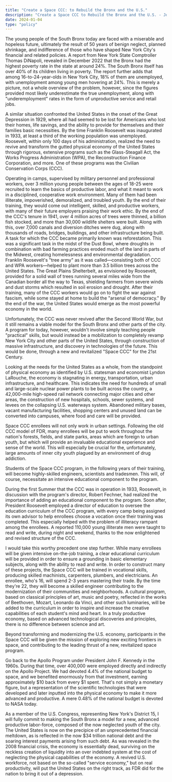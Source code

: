 ```yaml
---
title: "Create a Space CCC: to Rebuild the Bronx and the U.S."
description: "Create a Space CCC to Rebuild the Bronx and the U.S. - Jose Vega's proposal for youth development through space technology and infrastructure."
date: 2024-01-04
type: "policy"
---
```


The young people of the South Bronx today are faced with a miserable and hopeless future, ultimately the result of 50 years of benign neglect, planned shrinkage, and indifference of those who have shaped New York City's financial and related policies. A report from New York State Comptroller Thomas DiNapoli, revealed in December 2022 that the Bronx had the highest poverty rate in the state at around 24%. The South Bronx itself has over 40% of its children living in poverty. The report further adds that among 16-to-24-year-olds in New York City, 18% of them are unemployed, with unemployment among young men hovering at 24%. This is merely a picture, not a whole overview of the problem, however, since the figures provided most likely underestimate the true unemployment, along with "underemployment" rates in the form of unproductive service and retail jobs.

A similar situation confronted the United States in the onset of the Great Depression in 1929, where all had seemed to be lost for Americans who lost their homes, life savings, and the ability to provide for themselves and their families basic necessities. By the time Franklin Roosevelt was inaugurated in 1933, at least a third of the working population was unemployed. Roosevelt, within only 100 days of his administration, realized the need to revive and transform the gutted physical economy of the United States through rigorous, extensive programs such as the Glass-Steagall Act, the Works Progress Administration (WPA), the Reconstruction Finance Corporation, and more. One of these programs was the Civilian Conservation Corps (CCC).

Operating in camps, supervised by military personnel and professional workers, over 3 million young people between the ages of 18-25 were recruited to learn the basics of productive labor, and what it meant to work in a disciplined, cooperative work environment. Many of them had been illiterate, impoverished, demoralized, and troubled youth. By the end of their training, they would come out intelligent, skilled, and productive workers, with many of their future employers praising their work ethic. By the end of the CCC's tenure in 1941, over 4 million acres of trees were thinned, a billion fish stocked, and more than 30,000 wildlife shelters were built. Along with this, over 7,000 canals and diversion ditches were dug, along with thousands of roads, bridges, buildings, and other infrastructure being built. A task for which the CCC became primarily known was reforestation. This was a significant task in the midst of the Dust Bowl, where droughts in combination with bad farming practices eroded much of the land in parts of the Midwest, creating homelessness and environmental degradation. Franklin Roosevelt's "tree army" as it was called—consisting both of CCC and WPA workers—helped to plant more than 3.5 billion trees across the United States. The Great Plains Shelterbelt, as envisioned by Roosevelt, provided for a solid wall of trees running several miles wide from the Canadian border all the way to Texas, shielding farmers from severe winds and dust storms which resulted in soil erosion and drought. After their training, many of the CCC workers would go on to fight the war against fascism, while some stayed at home to build the "arsenal of democracy." By the end of the war, the United States would emerge as the most powerful economy in the world.

Unfortunately, the CCC was never revived after the Second World War, but it still remains a viable model for the South Bronx and other parts of the city. A program for today, however, wouldn't involve simply teaching people "practical" skills, but would instead be a mobilization to completely revamp New York City and other parts of the United States, through construction of massive infrastructure, and discovery in technologies of the future. This would be done, through a new and revitalized "Space CCC" for the 21st Century.

Looking at the needs for the United States as a whole, from the standpoint of physical economy as identified by U.S. statesman and economist Lyndon LaRouche, the economy is stagnating in energy, transportation, urban infrastructure, and healthcare. This indicates the need for hundreds of small and large-scale nuclear power plants to be built across the country, a 42,000-mile high-speed rail network connecting major cities and other areas, the construction of new hospitals, schools, sewer systems, and levees on the collapsing U.S. waterways system. Abandoned military bases, vacant manufacturing facilities, shopping centers and unused land can be converted into campuses, where food and care will be provided.

Space CCC enrollees will not only work in urban settings. Following the old CCC model of FDR, many enrollees will be put to work throughout the nation's forests, fields, and state parks, areas which are foreign to urban youth, but which will provide an invaluable educational experience and sense of the world. This will especially be crucial for the, unfortunately, large amounts of inner city youth plagued by an environment of drug addiction.

Students of the Space CCC program, in the following years of their training, will become highly-skilled engineers, scientists and tradesmen. This will, of course, necessitate an intensive educational component to the program.

During the first Summer that the CCC was in operation in 1933, Roosevelt, in discussion with the program's director, Robert Fechner, had realized the importance of adding an educational component to the program. Soon after, President Roosevelt employed a director of education to oversee the education curriculum of the CCC program, with every camp being assigned its own advisor to help enrollees choose a vocation once their training was completed. This especially helped with the problem of illiteracy rampant among the enrollees. A reported 110,000 young illiterate men were taught to read and write, during night and weekend, thanks to the now enlightened and revised structure of the CCC.

I would take this worthy precedent one step further. While many enrollees will be given intensive on-the-job training, a clear educational curriculum will be provided in order to ensure a grounding in basic elementary subjects, along with the ability to read and write. In order to construct many of these projects, the Space CCC will be trained in vocational skills, producing skilled machinists, carpenters, plumbers, and electricians. An enrollee, who's 16, will spend 2-3 years mastering their trade. By the time they're 22, they will become a skilled engineer contributing to the modernization of their communities and neighborhoods. A cultural program, based on classical principles of art, music and poetry, reflected in the works of Beethoven, Mozart, Leonardo da Vinci, and other such luminaries, will be added to the curriculum in order to inspire and increase the creative capabilities of each student's mind and heart. In a truly productive economy, based on advanced technological discoveries and principles, there is no difference between science and art.

Beyond transforming and modernizing the U.S. economy, participants in the Space CCC will be given the mission of exploring new exciting frontiers in space, and contributing to the leading thrust of a new, revitalized space program.

Go back to the Apollo Program under President John F. Kennedy in the 1960s. During that time, over 400,000 were employed directly and indirectly on the Apollo Project. We had devoted 4.4% of the national budget to space, and we benefited enormously from that investment, earning approximately $10 back from every $1 spent. That's not simply a monetary figure, but a representation of the scientific technologies that were developed and later inputted into the physical economy to make it more advanced and productive. A mere 0.48% of the national budget is devoted to NASA today.

As a member of the U.S. Congress, representing New York's District 15, I will fully commit to making the South Bronx a model for a new, advanced productive labor-force, composed of the now neglected youth of the city. The United States is now on the precipice of an unprecedented financial meltdown, as is reflected in the now $34 trillion national debt and the soaring interest payments arising from such debt. As was revealed in the 2008 financial crisis, the economy is essentially dead, surviving on the reckless creation of liquidity into an over indebted system at the cost of neglecting the physical capabilities of the economy. A revived U.S. workforce, not based on the so-called "service economy," but on real productivity, will put the United States on the right track, as FDR did for the nation to bring it out of a depression.
